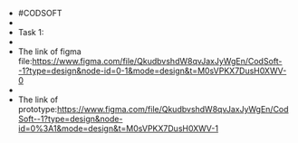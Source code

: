 + #CODSOFT
+
+ Task 1:
+
+ The link of figma file:https://www.figma.com/file/QkudbvshdW8qvJaxJyWgEn/CodSoft--1?type=design&node-id=0-1&mode=design&t=M0sVPKX7DusH0XWV-0
+
+ The link of prototype:https://www.figma.com/file/QkudbvshdW8qvJaxJyWgEn/CodSoft--1?type=design&node-id=0%3A1&mode=design&t=M0sVPKX7DusH0XWV-1
